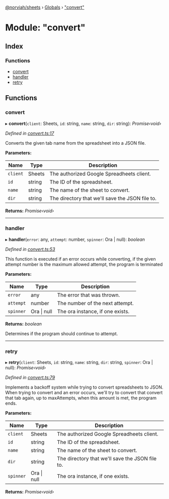 [@norviah/sheets](../README.md) › [Globals](../globals.md) › ["convert"](_convert_.md)

# Module: "convert"

## Index

### Functions

* [convert](_convert_.md#convert)
* [handler](_convert_.md#handler)
* [retry](_convert_.md#retry)

## Functions

###  convert

▸ **convert**(`client`: Sheets, `id`: string, `name`: string, `dir`: string): *Promise‹void›*

*Defined in [convert.ts:17](https://github.com/Norviah/sheets/blob/20a3574/src/convert.ts#L17)*

Converts the given tab name from the spreadsheet into a JSON file.

**Parameters:**

Name | Type | Description |
------ | ------ | ------ |
`client` | Sheets | The authorized Google Spreadheets client. |
`id` | string | The ID of the spreadsheet. |
`name` | string | The name of the sheet to convert. |
`dir` | string | The directory that we'll save the JSON file to.  |

**Returns:** *Promise‹void›*

___

###  handler

▸ **handler**(`error`: any, `attempt`: number, `spinner`: Ora | null): *boolean*

*Defined in [convert.ts:53](https://github.com/Norviah/sheets/blob/20a3574/src/convert.ts#L53)*

This function is executed if an error occurs while converting, if the given
attempt number is the maximum allowed attempt, the program is terminated

**Parameters:**

Name | Type | Description |
------ | ------ | ------ |
`error` | any | The error that was thrown. |
`attempt` | number | The number of the next attempt. |
`spinner` | Ora &#124; null | The ora instance, if one exists. |

**Returns:** *boolean*

Determines if the program should continue to attempt.

___

###  retry

▸ **retry**(`client`: Sheets, `id`: string, `name`: string, `dir`: string, `spinner`: Ora | null): *Promise‹void›*

*Defined in [convert.ts:79](https://github.com/Norviah/sheets/blob/20a3574/src/convert.ts#L79)*

Implements a backoff system while trying to convert spreadsheets to JSON.
When trying to convert and an error occurs, we'll try to convert that convert
that tab again, up to maxAttempts, when this amount is met, the program ends.

**Parameters:**

Name | Type | Description |
------ | ------ | ------ |
`client` | Sheets | The authorized Google Spreadheets client. |
`id` | string | The ID of the spreadsheet. |
`name` | string | The name of the sheet to convert. |
`dir` | string | The directory that we'll save the JSON file to. |
`spinner` | Ora &#124; null | The ora instance, if one exists.  |

**Returns:** *Promise‹void›*
